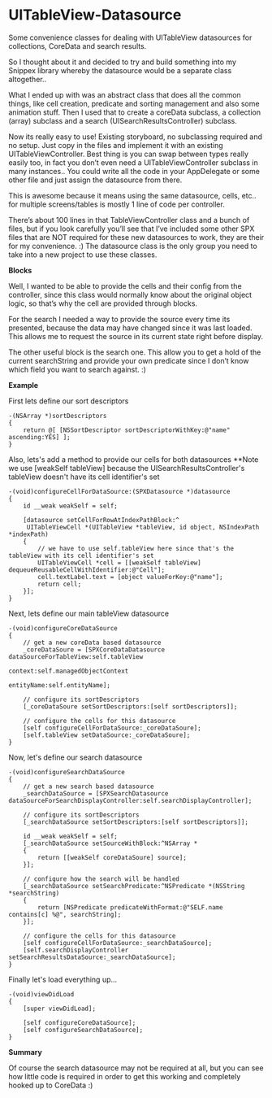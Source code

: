 UITableView-Datasource
======================

Some convenience classes for dealing with UITableView datasources for collections, CoreData and search results.

So I thought about it and decided to try and build something into my Snippex library whereby the datasource would be a separate class altogether..

What I ended up with was an abstract class that does all the common things, like cell creation, predicate and sorting management and also some animation stuff.
Then I used that to create a coreData subclass, a collection (array) subclass and a search (UISearchResultsController) subclass.

Now its really easy to use! Existing storyboard, no subclassing required and no setup. Just copy in the files and implement it with an existing UITableViewController. Best thing is you can swap between types really easily too, in fact you don’t even need a UITableViewController subclass in many instances..  You could write all the code in your AppDelegate or some other file and just assign the datasource from there. 

This is awesome because it means using the same datasource, cells, etc.. for multiple screens/tables is mostly 1 line of code per controller.

There’s about 100 lines in that TableViewController class and a bunch of files, but if you look carefully you’ll see that I’ve included some other SPX files that are NOT required for these new datasources to work, they are their for my convenience. :)
The datasource class is the only group you need to take into a new project to use these classes.

__Blocks__

Well, I wanted to be able to provide the cells and their config from the controller, since this class would normally know about the original object logic, so that’s why the cell are provided through blocks.

For the search I needed a way to provide the source every time its presented, because the data may have changed since it was last loaded. This allows me to request the source in its current state right before display.

The other useful block is the search one. This allow you to get a hold of the current searchString and provide your own predicate since I don’t know which field you want to search against. :)

__Example__

First lets define our sort descriptors

	-(NSArray *)sortDescriptors
	{
	    return @[ [NSSortDescriptor sortDescriptorWithKey:@"name" ascending:YES] ];
	}
	
Also, lets's add a method to provide our cells for both datasources 
**Note we use [weakSelf tableView] because the UISearchResultsController's tableView doesn't have its cell identifier's set

	-(void)configureCellForDataSource:(SPXDatasource *)datasource
	{
	    id __weak weakSelf = self;

	    [datasource setCellForRowAtIndexPathBlock:^
	     UITableViewCell *(UITableView *tableView, id object, NSIndexPath *indexPath)
	    {
	        // we have to use self.tableView here since that's the tableView with its cell identifier's set
	        UITableViewCell *cell = [[weakSelf tableView] dequeueReusableCellWithIdentifier:@"Cell"];
	        cell.textLabel.text = [object valueForKey:@"name"];
	        return cell;
	    }];
	}

Next, lets define our main tableView datasource

	-(void)configureCoreDataSource
	{
	    // get a new coreData based datasource
	    _coreDataSoure = [SPXCoreDataDatasource dataSourceForTableView:self.tableView
	                                                           context:self.managedObjectContext
	                                                        entityName:self.entityName];

	    // configure its sortDescriptors
	    [_coreDataSoure setSortDescriptors:[self sortDescriptors]];

	    // configure the cells for this datasource
	    [self configureCellForDataSource:_coreDataSoure];
	    [self.tableView setDataSource:_coreDataSoure];
	}

Now, let's define our search datasource

	-(void)configureSearchDataSource
	{
	    // get a new search based datasource
	    _searchDataSource = [SPXSearchDatasource dataSourceForSearchDisplayController:self.searchDisplayController];

	    // configure its sortDescriptors
	    [_searchDataSource setSortDescriptors:[self sortDescriptors]];

	    id __weak weakSelf = self;
	    [_searchDataSource setSourceWithBlock:^NSArray *
	    {
	        return [[weakSelf coreDataSoure] source];
	    }];

	    // configure how the search will be handled
	    [_searchDataSource setSearchPredicate:^NSPredicate *(NSString *searchString)
	    {
	        return [NSPredicate predicateWithFormat:@"SELF.name contains[c] %@", searchString];
	    }];

	    // configure the cells for this datasource
	    [self configureCellForDataSource:_searchDataSource];
	    [self.searchDisplayController setSearchResultsDataSource:_searchDataSource];
	}
	
Finally let's load everything up...
	
	-(void)viewDidLoad
	{
	    [super viewDidLoad];

	    [self configureCoreDataSource];
	    [self configureSearchDataSource];
	}
	
__Summary__

Of course the search datasource may not be required at all, but you can see how little code is required in order to get this working and completely hooked up to CoreData :)